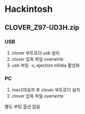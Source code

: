 # Hackintosh

## CLOVER_Z97-UD3H.zip
### USB
1. clover 부트로더 usb 설치
2. clover 압축 파일 overwirte
3. usb 부팅 -v, ejection nVidia 활성화

### PC
1. macOS설치 후 clover 부트로더 설치
2. clover 압축 파일 overwirte

별도 부팅 옵션 없음

